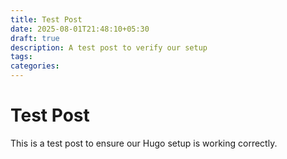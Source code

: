 ```yaml
---
title: Test Post
date: 2025-08-01T21:48:10+05:30
draft: true
description: A test post to verify our setup
tags: 
categories:
---
```


# Test Post

This is a test post to ensure our Hugo setup is working correctly.

<!--PLOADED 2025-08-02 00:35:03-->